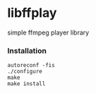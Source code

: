 libffplay
=========

simple ffmpeg player library

### Installation
	autoreconf -fis
	./configure
	make
	make install
